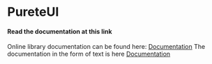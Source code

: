 # PureteUI

#### Read the documentation at this link

Online library documentation can be found here:
[Documentation](https://zerokqx.github.io/PureteUI/index.html)
The documentation in the form of text is here
[Documentation](docs-md/packages.md)
